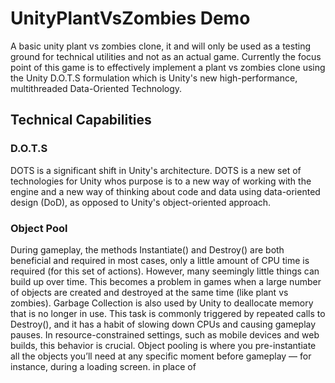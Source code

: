 # UnityPlantVsZombies Demo 
A basic unity plant vs zombies clone, it and will only be used as a testing ground for technical utilities and not as an actual game. Currently the focus point of this game is to effectively implement a plant vs zombies clone using the Unity D.O.T.S formulation which is Unity's new high-performance, multithreaded Data-Oriented Technology.

## Technical Capabilities

### D.O.T.S
DOTS is a significant shift in Unity's architecture. DOTS is a new set of technologies for Unity whos purpose is to a new way of working with the engine and a new way of thinking about code and data using data-oriented design (DoD), as opposed to Unity's object-oriented approach.

### Object Pool
During gameplay, the methods Instantiate() and Destroy() are both beneficial and required in most cases, only a little amount of CPU time is required (for this set of actions).
However, many seemingly little things can build up over time. This becomes a problem in games when a large number of objects are created and destroyed at the same time (like plant vs zombies). Garbage Collection is also used by Unity to deallocate memory that is no longer in use. This task is commonly triggered by repeated calls to Destroy(), and it has a habit of slowing down CPUs and causing gameplay pauses. In resource-constrained settings, such as mobile devices and web builds, this behavior is crucial. Object pooling is where you pre-instantiate all the objects you’ll need at any specific moment before gameplay — for instance, during a loading screen. in place of

